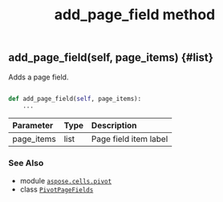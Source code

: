 ﻿---
title: add_page_field method
second_title: Aspose.Cells for Python via .NET API References
description: 
type: docs
weight: 30
url: /aspose.cells.pivot/pivotpagefields/add_page_field/
is_root: false
---

## add_page_field(self, page_items) {#list}

Adds a page field.



```python

def add_page_field(self, page_items):
    ...
```


| Parameter | Type | Description |
| :- | :- | :- |
| page_items | list | Page field item label |



### See Also
* module [`aspose.cells.pivot`](../../)
* class [`PivotPageFields`](/cells/python-net/aspose.cells.pivot/pivotpagefields)
